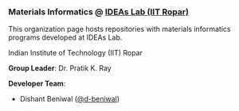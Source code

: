 ### **Materials Informatics @ [IDEAs Lab (IIT Ropar)](https://ideaslab.iitrpr.ac.in/)** 
This organization page hosts repositories with materials informatics programs developed at IDEAs Lab.


Indian Institute of Technology (IIT) Ropar

**Group Leader**: Dr. Pratik K. Ray

**Developer Team**:
- Dishant Beniwal ([@d-beniwal](https://github.com/d-beniwal))
